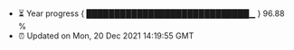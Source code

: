 - ⏳ Year progress { █████████████████████████████▁ } 96.88 %
- ⏰ Updated on Mon, 20 Dec 2021 14:19:55 GMT

